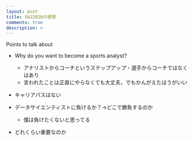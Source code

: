 ```yaml
---
layout: post
title: SAJ2020の感想
comments: true
description: >
---
```


Points to talk about
- Why do you want to become a sports analyst?
    - アナリストからコーチというステップアップ・選手からコーチではなく　はあり
    - 言われたことは正直にやらなくても大丈夫，でもかんがえたほうがいい

- キャリアパスはない

- データサイエンティストに負けるか？→どこで勝負するのか
    - 僕は負けたくないと思ってる

- どれくらい重要なのか